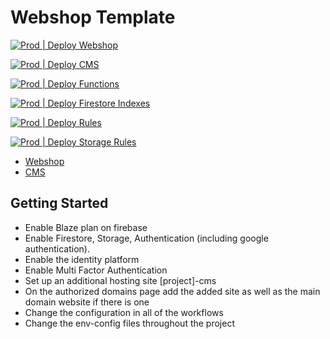 # Webshop Template

[![Prod | Deploy Webshop](https://github.com/Jaspero/webshop-template/actions/workflows/webshop.yml/badge.svg)](https://github.com/Jaspero/webshop-template/actions/workflows/webshop.yml)

[![Prod | Deploy CMS](https://github.com/Jaspero/webshop-template/actions/workflows/cms.yml/badge.svg)](https://github.com/Jaspero/webshop-template/actions/workflows/cms.yml)

[![Prod | Deploy Functions](https://github.com/Jaspero/webshop-template/actions/workflows/functions.yml/badge.svg)](https://github.com/Jaspero/webshop-template/actions/workflows/functions.yml)

[![Prod | Deploy Firestore Indexes](https://github.com/Jaspero/webshop-template/actions/workflows/indexes.yml/badge.svg)](https://github.com/Jaspero/webshop-template/actions/workflows/indexes.yml)

[![Prod | Deploy Rules](https://github.com/Jaspero/webshop-template/actions/workflows/rules.yml/badge.svg)](https://github.com/Jaspero/webshop-template/actions/workflows/rules.yml)

[![Prod | Deploy Storage Rules](https://github.com/Jaspero/webshop-template/actions/workflows/storage.yml/badge.svg)](https://github.com/Jaspero/webshop-template/actions/workflows/storage.yml)

- [Webshop](https://wonkawave.web.app/)
- [CMS](https://wonkawave-cms.web.app/)

## Getting Started

- Enable Blaze plan on firebase
- Enable Firestore, Storage, Authentication (including google authentication).
- Enable the identity platform
- Enable Multi Factor Authentication
- Set up an additional hosting site [project]-cms
- On the authorized domains page add the added site as well as the main domain website if there is one
- Change the configuration in all of the workflows
- Change the env-config files throughout the project